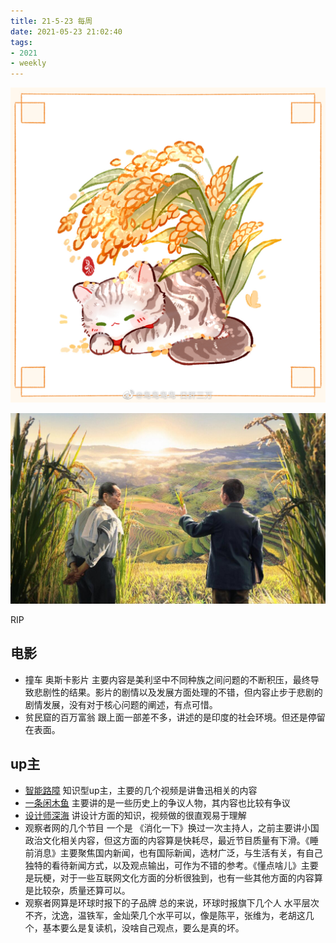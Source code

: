 ```yaml
---
title: 21-5-23 每周
date: 2021-05-23 21:02:40
tags:
- 2021
- weekly
---
```

![](https://raw.githubusercontent.com/ExcitingFrog/img-cdn/master/QQ%E5%9B%BE%E7%89%8720210523200600.jpg)

<!-- more-->

![](https://raw.githubusercontent.com/ExcitingFrog/img-cdn/master/QQ%E6%88%AA%E5%9B%BE20210523200722.jpg)

RIP



## 电影

- 撞车 奥斯卡影片 主要内容是美利坚中不同种族之间问题的不断积压，最终导致悲剧性的结果。影片的剧情以及发展方面处理的不错，但内容止步于悲剧的剧情发展，没有对于核心问题的阐述，有点可惜。
- 贫民窟的百万富翁 跟上面一部差不多，讲述的是印度的社会环境。但还是停留在表面。



## up主

- [智能路障](https://space.bilibili.com/79577853/) 知识型up主，主要的几个视频是讲鲁迅相关的内容
- [一条闲木鱼](https://space.bilibili.com/2083634390/) 主要讲的是一些历史上的争议人物，其内容也比较有争议
- [设计师深海](https://space.bilibili.com/7212583/) 讲设计方面的知识，视频做的很直观易于理解
- 观察者网的几个节目  一个是 《消化一下》换过一次主持人，之前主要讲小国政治文化相关内容，但这方面的内容算是快耗尽，最近节目质量有下滑。《睡前消息》主要聚焦国内新闻，也有国际新闻，选材广泛，与生活有关，有自己独特的看待新闻方式，以及观点输出，可作为不错的参考。《懂点啥儿》主要是玩梗，对于一些互联网文化方面的分析很独到，也有一些其他方面的内容算是比较杂，质量还算可以。
- 观察者网算是环球时报下的子品牌  总的来说，环球时报旗下几个人 水平层次不齐，沈逸，温铁军，金灿荣几个水平可以，像是陈平，张维为，老胡这几个，基本要么是复读机，没啥自己观点，要么是真的坏。



